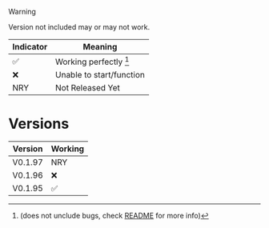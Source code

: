 > [!WARNING] 
> Version not included may or may not work.

| Indicator          | Meaning                  |
| ------------------ | ------------------------ |
| :white_check_mark: | Working perfectly [^1]   |
| :x:                | Unable to start/function |
| NRY                | Not Released Yet         |


# Versions
| Version | Working            |
| ------- | ------------------ |
| V0.1.97 | NRY                |
| V0.1.96 | :x:                |
| V0.1.95 | :white_check_mark: |

[^1]: (does not unclude bugs, check [README](README.md) for more info)